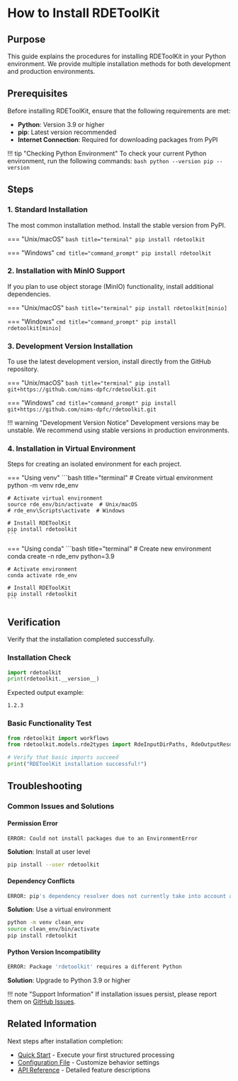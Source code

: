 # How to Install RDEToolKit

## Purpose

This guide explains the procedures for installing RDEToolKit in your Python environment. We provide multiple installation methods for both development and production environments.

## Prerequisites

Before installing RDEToolKit, ensure that the following requirements are met:

- **Python**: Version 3.9 or higher
- **pip**: Latest version recommended
- **Internet Connection**: Required for downloading packages from PyPI

!!! tip "Checking Python Environment"
    To check your current Python environment, run the following commands:
    ```bash
    python --version
    pip --version
    ```

## Steps

### 1. Standard Installation

The most common installation method. Install the stable version from PyPI.

=== "Unix/macOS"
    ```bash title="terminal"
    pip install rdetoolkit
    ```

=== "Windows"
    ```cmd title="command_prompt"
    pip install rdetoolkit
    ```

### 2. Installation with MinIO Support

If you plan to use object storage (MinIO) functionality, install additional dependencies.

=== "Unix/macOS"
    ```bash title="terminal"
    pip install rdetoolkit[minio]
    ```

=== "Windows"
    ```cmd title="command_prompt"
    pip install rdetoolkit[minio]
    ```

### 3. Development Version Installation

To use the latest development version, install directly from the GitHub repository.

=== "Unix/macOS"
    ```bash title="terminal"
    pip install git+https://github.com/nims-dpfc/rdetoolkit.git
    ```

=== "Windows"
    ```cmd title="command_prompt"
    pip install git+https://github.com/nims-dpfc/rdetoolkit.git
    ```

!!! warning "Development Version Notice"
    Development versions may be unstable. We recommend using stable versions in production environments.

### 4. Installation in Virtual Environment

Steps for creating an isolated environment for each project.

=== "Using venv"
    ```bash title="terminal"
    # Create virtual environment
    python -m venv rde_env

    # Activate virtual environment
    source rde_env/bin/activate  # Unix/macOS
    # rde_env\Scripts\activate  # Windows

    # Install RDEToolKit
    pip install rdetoolkit
    ```

=== "Using conda"
    ```bash title="terminal"
    # Create new environment
    conda create -n rde_env python=3.9

    # Activate environment
    conda activate rde_env

    # Install RDEToolKit
    pip install rdetoolkit
    ```

## Verification

Verify that the installation completed successfully.

### Installation Check

```python title="python_console"
import rdetoolkit
print(rdetoolkit.__version__)
```

Expected output example:
```
1.2.3
```

### Basic Functionality Test

```python title="test_installation.py"
from rdetoolkit import workflows
from rdetoolkit.models.rde2types import RdeInputDirPaths, RdeOutputResourcePath

# Verify that basic imports succeed
print("RDEToolKit installation successful!")
```

## Troubleshooting

### Common Issues and Solutions

#### Permission Error

```bash
ERROR: Could not install packages due to an EnvironmentError
```

**Solution**: Install at user level
```bash title="terminal"
pip install --user rdetoolkit
```

#### Dependency Conflicts

```bash
ERROR: pip's dependency resolver does not currently take into account all the packages
```

**Solution**: Use a virtual environment
```bash title="terminal"
python -m venv clean_env
source clean_env/bin/activate
pip install rdetoolkit
```

#### Python Version Incompatibility

```bash
ERROR: Package 'rdetoolkit' requires a different Python
```

**Solution**: Upgrade to Python 3.9 or higher

!!! note "Support Information"
    If installation issues persist, please report them on [GitHub Issues](https://github.com/nims-dpfc/rdetoolkit/issues).

## Related Information

Next steps after installation completion:

- [Quick Start](quick-start.en.md) - Execute your first structured processing
- [Configuration File](user-guide/config.en.md) - Customize behavior settings
- [API Reference](api/index.en.md) - Detailed feature descriptions
